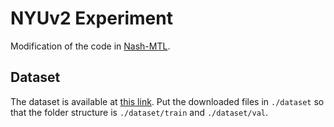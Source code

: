 # NYUv2 Experiment

Modification of the code in [Nash-MTL](https://github.com/AvivNavon/nash-mtl).

## Dataset

The dataset is available at [this link](https://www.dropbox.com/sh/86nssgwm6hm3vkb/AACrnUQ4GxpdrBbLjb6n-mWNa?dl=0). Put the downloaded files in `./dataset` so that the folder structure is `./dataset/train` and `./dataset/val`.